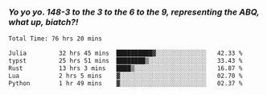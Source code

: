 ### ***Yo yo yo. 148-3 to the 3 to the 6 to the 9, representing the ABQ, what up, biatch?!***

<!--START_SECTION:waka-->

```txt
Total Time: 76 hrs 20 mins

Julia         32 hrs 45 mins  ██████████▓░░░░░░░░░░░░░░   42.33 %
typst         25 hrs 51 mins  ████████▒░░░░░░░░░░░░░░░░   33.43 %
Rust          13 hrs 3 mins   ████▒░░░░░░░░░░░░░░░░░░░░   16.87 %
Lua           2 hrs 5 mins    ▓░░░░░░░░░░░░░░░░░░░░░░░░   02.70 %
Python        1 hr 49 mins    ▓░░░░░░░░░░░░░░░░░░░░░░░░   02.37 %
```

<!--END_SECTION:waka-->

<!--
**AJMC2002/AJMC2002** is a ✨ _special_ ✨ repository because its `README.md` (this file) appears on your GitHub profile.

Here are some ideas to get you started:

- 🔭 I’m currently working on ...
- 🌱 I’m currently learning ...
- 👯 I’m looking to collaborate on ...
- 🤔 I’m looking for help with ...
- 💬 Ask me about ...
- 📫 How to reach me: ...
- 😄 Pronouns: ...
- ⚡ Fun fact: ...
-->
